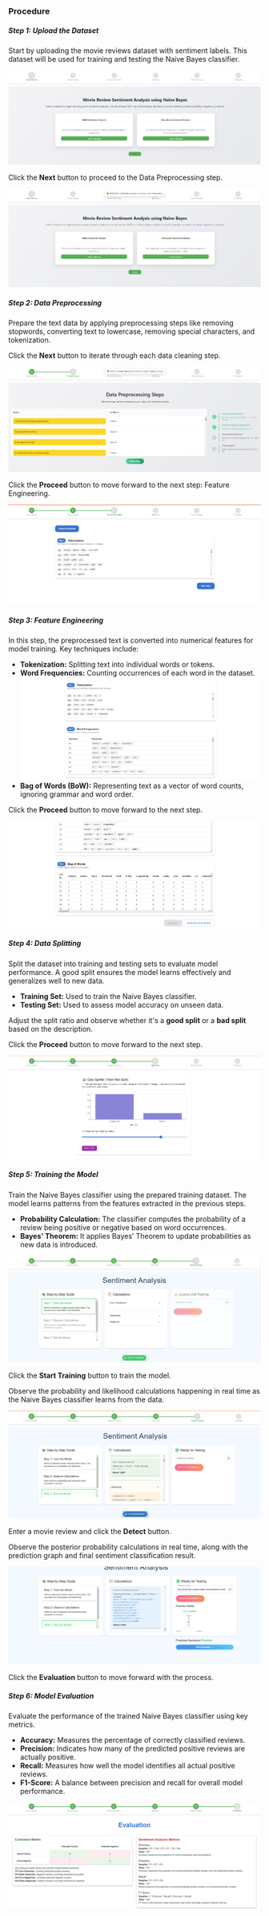 ### Procedure
<h5>Step 1: Upload the Dataset</h5>
<p>Start by uploading the movie reviews dataset with sentiment labels. This dataset will be used for training and testing the Naive Bayes classifier.</p>
<img src="./images/step1.png" alt="Description of image">
<p>Click the <strong>Next</strong> button to proceed to the Data Preprocessing step.</p>
<img src="./images/step2.png" alt="Description of image">
<h5>Step 2: Data Preprocessing</h5>
<p>Prepare the text data by applying preprocessing steps like removing stopwords, converting text to lowercase, removing special characters, and tokenization.</p>
<p>Click the <strong>Next</strong> button to iterate through each data cleaning step.</p>
<img src="./images/step4.png" alt="Description of image">
<p>Click the <strong>Proceed</strong> button to move forward to the next step: Feature Engineering.</p>
<img src="./images/step5.png" alt="Description of image">
<h5>Step 3: Feature Engineering</h5>
<p>In this step, the preprocessed text is converted into numerical features for model training. Key techniques include:</p>
<ul>
  <li><strong>Tokenization:</strong> Splitting text into individual words or tokens.</li>
  <li><strong>Word Frequencies:</strong> Counting occurrences of each word in the dataset.</li>
  <img src="./images/step6.png" alt="Description of image">
  <li><strong>Bag of Words (BoW):</strong> Representing text as a vector of word counts, ignoring grammar and word order.</li>
</ul>
<p>Click the <strong>Proceed</strong> button to move forward to the next step.</p>
<img src="./images/step7.png" alt="Description of image">
<h5>Step 4: Data Splitting</h5>
<p>Split the dataset into training and testing sets to evaluate model performance. A good split ensures the model learns effectively and generalizes well to new data.</p>
<ul>
  <li><strong>Training Set:</strong> Used to train the Naive Bayes classifier.</li>
  <li><strong>Testing Set:</strong> Used to assess model accuracy on unseen data.</li>
</ul>
<p>Adjust the split ratio and observe whether it's a <strong>good split</strong> or a <strong>bad split</strong> based on the description.</p>
<p>Click the <strong>Proceed</strong> button to move forward to the next step.</p>
<img src="./images/step8.png" alt="Description of image">
<h5>Step 5: Training the Model</h5>
<p>Train the Naive Bayes classifier using the prepared training dataset. The model learns patterns from the features extracted in the previous steps.</p>
<ul>
  <li><strong>Probability Calculation:</strong> The classifier computes the probability of a review being positive or negative based on word occurrences.</li>
  <li><strong>Bayes' Theorem:</strong> It applies Bayes’ Theorem to update probabilities as new data is introduced.</li>
</ul>

<img src="./images/step9.png" alt="Description of image">
<p>Click the <strong>Start Training</strong> button to train the model.</p>
<p>Observe the probability and likelihood calculations happening in real time as the Naive Bayes classifier learns from the data.</p>

<img src="./images/step10.png" alt="Description of image">
<p>Enter a movie review and click the <strong>Detect</strong> button.</p>  
<p>Observe the posterior probability calculations in real time, along with the prediction graph and final sentiment classification result.</p>
<img src="./images/step11.png" alt="Description of image">
<p>Click the <strong>Evaluation</strong> button to move forward with the process.</p>
<h5>Step 6: Model Evaluation</h5>
<p>Evaluate the performance of the trained Naive Bayes classifier using key metrics.</p>  
<ul>  
  <li><strong>Accuracy:</strong> Measures the percentage of correctly classified reviews.</li>  
  <li><strong>Precision:</strong> Indicates how many of the predicted positive reviews are actually positive.</li>  
  <li><strong>Recall:</strong> Measures how well the model identifies all actual positive reviews.</li>  
  <li><strong>F1-Score:</strong> A balance between precision and recall for overall model performance.</li>  
</ul>  
<img src="./images/step12.png" alt="Description of image">
